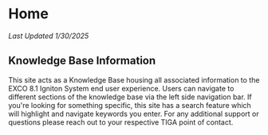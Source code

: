 # **Home**
*Last Updated 1/30/2025*

## **Knowledge Base Information**

This site acts as a Knowledge Base housing all associated information to the EXCO 8.1 Igniton System end user experience. Users can navigate to different sections of the knowledge base via the left side navigation bar. If you're looking for something specific, this site has a search feature which will highlight and navigate keywords you enter. For any additional support or questions please reach out to your respective TIGA point of contact. 

